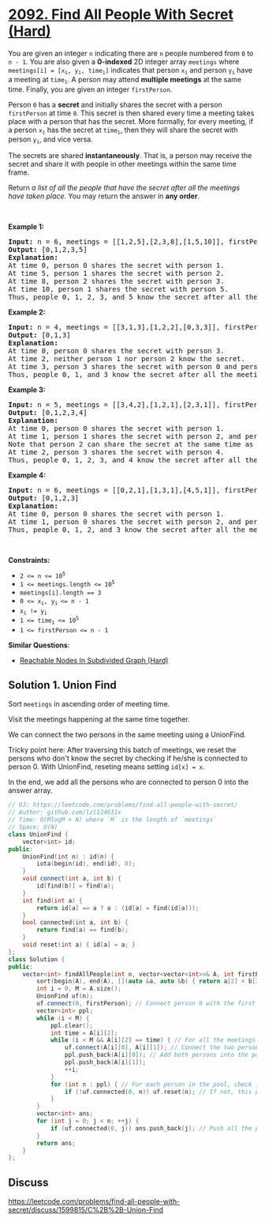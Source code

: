 # [2092. Find All People With Secret (Hard)](https://leetcode.com/problems/find-all-people-with-secret/)

<p>You are given an integer <code>n</code> indicating there are <code>n</code> people numbered from <code>0</code> to <code>n - 1</code>. You are also given a <strong>0-indexed</strong> 2D integer array <code>meetings</code> where <code>meetings[i] = [x<sub>i</sub>, y<sub>i</sub>, time<sub>i</sub>]</code> indicates that person <code>x<sub>i</sub></code> and person <code>y<sub>i</sub></code> have a meeting at <code>time<sub>i</sub></code>. A person may attend <strong>multiple meetings</strong> at the same time. Finally, you are given an integer <code>firstPerson</code>.</p>

<p>Person <code>0</code> has a <strong>secret</strong> and initially shares the secret with a person <code>firstPerson</code> at time <code>0</code>. This secret is then shared every time a meeting takes place with a person that has the secret. More formally, for every meeting, if a person <code>x<sub>i</sub></code> has the secret at <code>time<sub>i</sub></code>, then they will share the secret with person <code>y<sub>i</sub></code>, and vice versa.</p>

<p>The secrets are shared <strong>instantaneously</strong>. That is, a person may receive the secret and share it with people in other meetings within the same time frame.</p>

<p>Return <em>a list of all the people that have the secret after all the meetings have taken place. </em>You may return the answer in <strong>any order</strong>.</p>

<p>&nbsp;</p>
<p><strong>Example 1:</strong></p>

<pre><strong>Input:</strong> n = 6, meetings = [[1,2,5],[2,3,8],[1,5,10]], firstPerson = 1
<strong>Output:</strong> [0,1,2,3,5]
<strong>Explanation:
</strong>At time 0, person 0 shares the secret with person 1.
At time 5, person 1 shares the secret with person 2.
At time 8, person 2 shares the secret with person 3.
At time 10, person 1 shares the secret with person 5.​​​​
Thus, people 0, 1, 2, 3, and 5 know the secret after all the meetings.
</pre>

<p><strong>Example 2:</strong></p>

<pre><strong>Input:</strong> n = 4, meetings = [[3,1,3],[1,2,2],[0,3,3]], firstPerson = 3
<strong>Output:</strong> [0,1,3]
<strong>Explanation:</strong>
At time 0, person 0 shares the secret with person 3.
At time 2, neither person 1 nor person 2 know the secret.
At time 3, person 3 shares the secret with person 0 and person 1.
Thus, people 0, 1, and 3 know the secret after all the meetings.
</pre>

<p><strong>Example 3:</strong></p>

<pre><strong>Input:</strong> n = 5, meetings = [[3,4,2],[1,2,1],[2,3,1]], firstPerson = 1
<strong>Output:</strong> [0,1,2,3,4]
<strong>Explanation:</strong>
At time 0, person 0 shares the secret with person 1.
At time 1, person 1 shares the secret with person 2, and person 2 shares the secret with person 3.
Note that person 2 can share the secret at the same time as receiving it.
At time 2, person 3 shares the secret with person 4.
Thus, people 0, 1, 2, 3, and 4 know the secret after all the meetings.
</pre>

<p><strong>Example 4:</strong></p>

<pre><strong>Input:</strong> n = 6, meetings = [[0,2,1],[1,3,1],[4,5,1]], firstPerson = 1
<strong>Output:</strong> [0,1,2,3]
<strong>Explanation:</strong>
At time 0, person 0 shares the secret with person 1.
At time 1, person 0 shares the secret with person 2, and person 1 shares the secret with person 3.
Thus, people 0, 1, 2, and 3 know the secret after all the meetings.
</pre>

<p>&nbsp;</p>
<p><strong>Constraints:</strong></p>

<ul>
	<li><code>2 &lt;= n &lt;= 10<sup>5</sup></code></li>
	<li><code>1 &lt;= meetings.length &lt;= 10<sup>5</sup></code></li>
	<li><code>meetings[i].length == 3</code></li>
	<li><code>0 &lt;= x<sub>i</sub>, y<sub>i </sub>&lt;= n - 1</code></li>
	<li><code>x<sub>i</sub> != y<sub>i</sub></code></li>
	<li><code>1 &lt;= time<sub>i</sub> &lt;= 10<sup>5</sup></code></li>
	<li><code>1 &lt;= firstPerson &lt;= n - 1</code></li>
</ul>


**Similar Questions**:
* [Reachable Nodes In Subdivided Graph (Hard)](https://leetcode.com/problems/reachable-nodes-in-subdivided-graph/)

## Solution 1. Union Find

Sort `meetings` in ascending order of meeting time.

Visit the meetings happening at the same time together.

We can connect the two persons in the same meeting using a UnionFind.

Tricky point here: After traversing this batch of meetings, we reset the persons who don't know the secret by checking if he/she is connected to person 0. With UnionFind, reseting means setting `id[x] = x`.

In the end, we add all the persons who are connected to person 0 into the answer array.

```cpp
// OJ: https://leetcode.com/problems/find-all-people-with-secret/
// Author: github.com/lzl124631x
// Time: O(MlogM + N) where `M` is the length of `meetings`
// Space: O(N)
class UnionFind {
    vector<int> id;
public:
    UnionFind(int n) : id(n) {
        iota(begin(id), end(id), 0);
    }
    void connect(int a, int b) {
        id[find(b)] = find(a);
    }
    int find(int a) {
        return id[a] == a ? a : (id[a] = find(id[a]));
    }
    bool connected(int a, int b) {
        return find(a) == find(b);
    }
    void reset(int a) { id[a] = a; }
};
class Solution {
public:
    vector<int> findAllPeople(int n, vector<vector<int>>& A, int firstPerson) {
        sort(begin(A), end(A), [](auto &a, auto &b) { return a[2] < b[2]; }); // Sort the meetings in ascending order of meeting time
        int i = 0, M = A.size();
        UnionFind uf(n);
        uf.connect(0, firstPerson); // Connect person 0 with the first person
        vector<int> ppl;
        while (i < M) {
            ppl.clear();
            int time = A[i][2];
            while (i < M && A[i][2] == time) { // For all the meetings happending at the same time
                uf.connect(A[i][0], A[i][1]); // Connect the two persons
                ppl.push_back(A[i][0]); // Add both persons into the pool
                ppl.push_back(A[i][1]);
                ++i;
            }
            for (int n : ppl) { // For each person in the pool, check if he/she's connected with person 0.
                if (!uf.connected(0, n)) uf.reset(n); // If not, this person doesn't have secret, reset it.
            }
        }
        vector<int> ans;
        for (int j = 0; j < n; ++j) {
            if (uf.connected(0, j)) ans.push_back(j); // Push all the persons who are connected with person 0 into answer array
        }
        return ans;
    }
};
```

## Discuss

https://leetcode.com/problems/find-all-people-with-secret/discuss/1599815/C%2B%2B-Union-Find